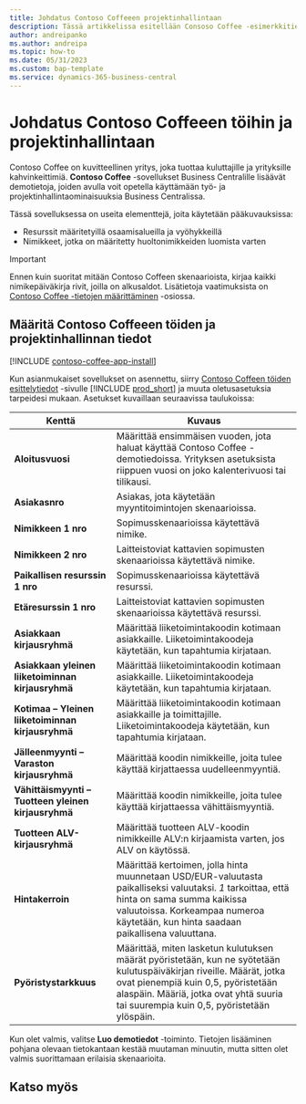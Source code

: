 ```yaml
---
title: Johdatus Contoso Coffeeen projektinhallintaan
description: Tässä artikkelissa esitellään Consoso Coffee -esimerkkitietoja töiden ja projektinhallinnan osalta.
author: andreipanko
ms.author: andreipa
ms.topic: how-to
ms.date: 05/31/2023
ms.custom: bap-template
ms.service: dynamics-365-business-central
---
```


# <a name="introduction-to-contoso-coffee-jobs-and-project-management"></a>Johdatus Contoso Coffeeen töihin ja projektinhallintaan

Contoso Coffee on kuvitteellinen yritys, joka tuottaa kuluttajille ja yrityksille kahvinkeittimiä. **Contoso Coffee** -sovellukset Business Centralille lisäävät demotietoja, joiden avulla voit opetella käyttämään työ- ja projektinhallintaominaisuuksia Business Centralissa.

Tässä sovelluksessa on useita elementtejä, joita käytetään pääkuvauksissa:

- Resurssit määritetyillä osaamisalueilla ja vyöhykkeillä
- Nimikkeet, jotka on määritetty huoltonimikkeiden luomista varten

> [!IMPORTANT]
> Ennen kuin suoritat mitään Contoso Coffeen skenaarioista, kirjaa kaikki nimikepäiväkirja rivit, joilla on alkusaldot. Lisätietoja vaatimuksista on [Contoso Coffee -tietojen määrittäminen](#set-up-contoso-coffee-jobs-and-project-management-data) -osiossa.
>
> 
## <a name="set-up-contoso-coffee-jobs-and-project-management-data"></a>Määritä Contoso Coffeeen töiden ja projektinhallinnan tiedot

[!INCLUDE [contoso-coffee-app-install](../../includes/contoso-coffee-app-install.md)]

Kun asianmukaiset sovellukset on asennettu, siirry [Contoso Coffeen töiden esittelytiedot](https://businesscentral.dynamics.com/?page=4767) -sivulle [!INCLUDE [prod_short](../../includes/prod_short.md)] ja muuta oletusasetuksia tarpeidesi mukaan. Asetukset kuvaillaan seuraavissa taulukoissa:  

|Kenttä  |Kuvaus  |
|---------|---------|
|**Aloitusvuosi** |Määrittää ensimmäisen vuoden, jota haluat käyttää Contoso Coffee -demotiedoissa. Yrityksen asetuksista riippuen vuosi on joko kalenterivuosi tai tilikausi.|
|**Asiakasnro**  |Asiakas, jota käytetään myyntitoimintojen skenaarioissa.|
|**Nimikkeen 1 nro**  |Sopimusskenaarioissa käytettävä nimike.|
|**Nimikkeen 2 nro**  |Laitteistoviat kattavien sopimusten skenaarioissa käytettävä nimike.|
|**Paikallisen resurssin 1 nro**  |Sopimusskenaarioissa käytettävä resurssi.|
|**Etäresurssin 1 nro**  |Laitteistoviat kattavien sopimusten skenaarioissa käytettävä resurssi.|
|**Asiakkaan kirjausryhmä**|Määrittää liiketoimintakoodin kotimaan asiakkaille. Liiketoimintakoodeja käytetään, kun tapahtumia kirjataan. |
|**Asiakkaan yleinen liiketoiminnan kirjausryhmä**|Määrittää liiketoimintakoodin kotimaan asiakkaille. Liiketoimintakoodeja käytetään, kun tapahtumia kirjataan. |
|**Kotimaa – Yleinen liiketoiminnan kirjausryhmä**|Määrittää liiketoimintakoodin kotimaan asiakkaille ja toimittajille. Liiketoimintakoodeja käytetään, kun tapahtumia kirjataan. |
|**Jälleenmyynti – Varaston kirjausryhmä**    |Määrittää koodin nimikkeille, joita tulee käyttää kirjattaessa uudelleenmyyntiä.|
|**Vähittäismyynti – Tuotteen yleinen kirjausryhmä**    |Määrittää koodin nimikkeille, joita tulee käyttää kirjattaessa vähittäismyyntiä.|
|**Tuotteen ALV-kirjausryhmä**    |Määrittää tuotteen ALV-koodin nimikkeille ALV:n kirjaamista varten, jos ALV on käytössä.|
|**Hintakerroin**     |Määrittää kertoimen, jolla hinta muunnetaan USD/EUR-valuutasta paikalliseksi valuutaksi. *1* tarkoittaa, että hinta on sama summa kaikissa valuutoissa. Korkeampaa numeroa käytetään, kun hinta saadaan paikallisena valuuttana. |
|**Pyöristystarkkuus**  |Määrittää, miten lasketun kulutuksen määrät pyöristetään, kun ne syötetään kulutuspäiväkirjan riveille. Määrät, jotka ovat pienempiä kuin 0,5, pyöristetään alaspäin. Määriä, jotka ovat yhtä suuria tai suurempia kuin 0,5, pyöristetään ylöspäin.|

Kun olet valmis, valitse **Luo demotiedot** -toiminto. Tietojen lisääminen pohjana olevaan tietokantaan kestää muutaman minuutin, mutta sitten olet valmis suorittamaan erilaisia skenaarioita.  

## <a name="see-also"></a>Katso myös
